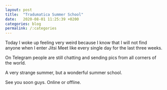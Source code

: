 ```yaml
---
layout: post
title:  "Tradumatica Summer School"
date:   2020-08-01 11:25:39 +0200
categories: blog
permalink: /:categories
---
```

Today I woke up feeling very weird because I know that I will not find anyone when I enter Jitsi Meet like every single day for the last three weeks.

On Telegram people are still chatting and sending pics from all corners of the world.

A very strange summer, but a wonderful summer school.

See you soon guys. Online or offline.
